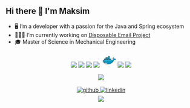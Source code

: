 ## Hi there :wave: I'm Maksim
- :desktop_computer: I’m a developer with a passion for the Java and Spring ecosystem
- 👨🏽‍💻 I’m currently working on <a href="https://github.com/Maxxx873/disposable-email-project" target="_blank">Disposable Email Project</a>
- :mortar_board: Master of Science in Mechanical Engineering

<div align="center">
<img width="35" src="https://cdn.worldvectorlogo.com/logos/java-14.svg"/>
<img width="35" src="https://cdn.worldvectorlogo.com/logos/spring-3.svg"/>
<img width="35" src="https://cdn.worldvectorlogo.com/logos/intellij-idea-1.svg"/>
<img width="35" src="https://cdn.worldvectorlogo.com/logos/postgresql.svg"/>
<img width="40" src="https://github.com/devicons/devicon/blob/master/icons/docker/docker-original.svg"/>
<img width="35" src="https://cdn.worldvectorlogo.com/logos/git-icon.svg"/>
<img width="35" src="https://cdn.worldvectorlogo.com/logos/ubuntu-4.svg"/>


<img src="https://github-readme-stats.vercel.app/api?username=Maxxx873&show_icons=true&count_private=true&hide_border=false"/></div>  

<div align="center">
<a href="https://github.com/Maxxx873" target="_blank">
<img src=https://img.shields.io/badge/github-%2324292e.svg?&style=for-the-badge&logo=github&logoColor=white alt=github style="margin-bottom: 5px;" />
</a>
<a href="https://linkedin.com/in/maksim-meliashchuk-3553bb239/" target="_blank">
<img src=https://img.shields.io/badge/linkedin-%231E77B5.svg?&style=for-the-badge&logo=linkedin&logoColor=white alt=linkedin style="margin-bottom: 5px;" />
</a>  
</div>


<div align="center">
<img src="https://komarev.com/ghpvc/?username=Maxxx873&&style=flat-square" align="center" />
</div>  

